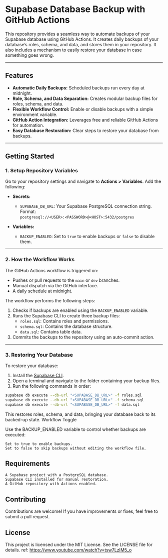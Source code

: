 # Supabase Database Backup with GitHub Actions

This repository provides a seamless way to automate backups of your Supabase database using GitHub Actions. It creates daily backups of your database’s roles, schema, and data, and stores them in your repository. It also includes a mechanism to easily restore your database in case something goes wrong.

---

## Features

- **Automatic Daily Backups:** Scheduled backups run every day at midnight.
- **Role, Schema, and Data Separation:** Creates modular backup files for roles, schema, and data.
- **Flexible Workflow Control:** Enable or disable backups with a simple environment variable.
- **GitHub Action Integration:** Leverages free and reliable GitHub Actions for automation.
- **Easy Database Restoration:** Clear steps to restore your database from backups.

---

## Getting Started

### 1. **Setup Repository Variables**

Go to your repository settings and navigate to **Actions > Variables**. Add the following:

- **Secrets:**

  - `SUPABASE_DB_URL`: Your Supabase PostgreSQL connection string. Format:  
    `postgresql://<USER>:<PASSWORD>@<HOST>:5432/postgres`

- **Variables:**
  - `BACKUP_ENABLED`: Set to `true` to enable backups or `false` to disable them.

---

### 2. **How the Workflow Works**

The GitHub Actions workflow is triggered on:

- Pushes or pull requests to the `main` or `dev` branches.
- Manual dispatch via the GitHub interface.
- A daily schedule at midnight.

The workflow performs the following steps:

1. Checks if backups are enabled using the `BACKUP_ENABLED` variable.
2. Runs the Supabase CLI to create three backup files:
   - `roles.sql`: Contains roles and permissions.
   - `schema.sql`: Contains the database structure.
   - `data.sql`: Contains table data.
3. Commits the backups to the repository using an auto-commit action.

---

### 3. **Restoring Your Database**

To restore your database:

1. Install the [Supabase CLI](https://supabase.com/docs/guides/cli).
2. Open a terminal and navigate to the folder containing your backup files.
3. Run the following commands in order:

```bash
supabase db execute --db-url "<SUPABASE_DB_URL>" -f roles.sql
supabase db execute --db-url "<SUPABASE_DB_URL>" -f schema.sql
supabase db execute --db-url "<SUPABASE_DB_URL>" -f data.sql
```

This restores roles, schema, and data, bringing your database back to its backed-up state.
Workflow Toggle

Use the BACKUP_ENABLED variable to control whether backups are executed:

    Set to true to enable backups.
    Set to false to skip backups without editing the workflow file.

## Requirements

    A Supabase project with a PostgreSQL database.
    Supabase CLI installed for manual restoration.
    A GitHub repository with Actions enabled.

## Contributing

Contributions are welcome! If you have improvements or fixes, feel free to submit a pull request.

## License

This project is licensed under the MIT License. See the LICENSE file for details.
ref: https://www.youtube.com/watch?v=tsw7LzIM5_o
